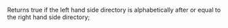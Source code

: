 Returns true if the left hand side directory is alphabetically after or equal to the right hand side directory;

